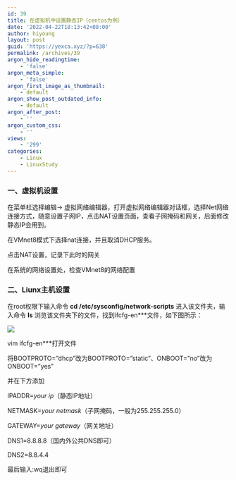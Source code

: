 ```yaml
---
id: 39
title: 在虚拟机中设置静态IP（centos为例）
date: '2022-04-22T18:13:42+08:00'
author: hiyoung
layout: post
guid: 'https://yexca.xyz/?p=638'
permalink: /archives/39
argon_hide_readingtime:
    - 'false'
argon_meta_simple:
    - 'false'
argon_first_image_as_thumbnail:
    - default
argon_show_post_outdated_info:
    - default
argon_after_post:
    - ''
argon_custom_css:
    - ''
views:
    - '299'
categories:
    - Linux
    - LinuxStudy
---
```


### 一、虚拟机设置

在菜单栏选择编辑→ 虚拟网络编辑器，打开虚拟网络编辑器对话框，选择Net网络连接方式，随意设置子网IP，点击NAT设置页面，查看子网掩码和网关，后面修改静态IP会用到。

在VMnet8模式下选择nat连接，并且取消DHCP服务。

点击NAT设置，记录下此时的网关

在系统的网络设置处，检查VMnet8的网络配置

### 二、Liunx主机设置

在root权限下输入命令 **cd /etc/sysconfig/network-scripts** 进入该文件夹，输入命令 **ls** 浏览该文件夹下的文件，找到ifcfg-en\*\*\*文件，如下图所示：

![](https://cdn.jsdelivr.net/gh/hiyoung3937/img_hiyoung@master/bolg/%E8%AE%BE%E7%BD%AE%E9%9D%99%E6%80%81IP_5.1dtjdfu2j734.jpg)

vim ifcfg-en\*\*\*打开文件

将BOOTPROTO=”dhcp”改为BOOTPROTO=”static”、ONBOOT=”no”改为ONBOOT=”yes”

并在下方添加

IPADDR=*your ip*（静态IP地址）

NETMASK=*your netmask*（子网掩码，一般为255.255.255.0）

GATEWAY=*your gateway*（网关地址）

DNS1=8.8.8.8（国内外公共DNS即可）

DNS2=8.8.4.4

最后输入:wq退出即可